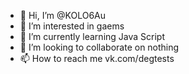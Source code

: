 - 👋 Hi, I’m @KOLO6Au
- 👀 I’m interested in gaems
- 🌱 I’m currently learning Java Script
- 💞️ I’m looking to collaborate on nothing
- 📫 How to reach me vk.com/degtests

<!---
KOLO6Au/KOLO6Au is a ✨ special ✨ repository because its `README.md` (this file) appears on your GitHub profile.
You can click the Preview link to take a look at your changes.
--->
